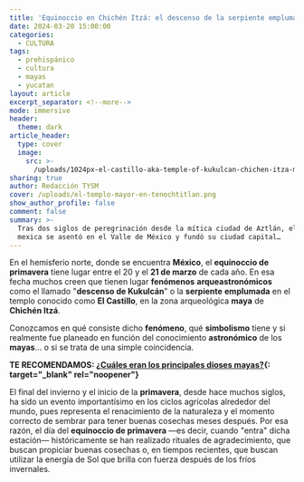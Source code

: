 ```yaml
---
title: 'Equinoccio en Chichén Itzá: el descenso de la serpiente emplumada'
date: 2024-03-20 15:00:00
categories:
  - CULTURA
tags:
  - prehispánico
  - cultura
  - mayas
  - yucatan
layout: article
excerpt_separator: <!--more-->
mode: immersive
header:
  theme: dark
article_header:
  type: cover
  image:
    src: >-
      /uploads/1024px-el-castillo-aka-temple-of-kukulcan-chichen-itza-mexico-21-may-2014.jpeg
sharing: true
author: Redacción TYSM
cover: /uploads/el-templo-mayor-en-tenochtitlan.png
show_author_profile: false
comment: false
summary: >-
  Tras dos siglos de peregrinación desde la mítica ciudad de Aztlán, el pueblo
  mexica se asentó en el Valle de México y fundó su ciudad capital…
---
```

En el hemisferio norte, donde se encuentra **México**, el **equinoccio de primavera** tiene lugar entre el 20 y el **21 de marzo** de cada año. En esa fecha muchos creen que tienen lugar **fenómenos** **arqueastronómicos** como el llamado "**descenso de Kukulcán**" o la **serpiente** **emplumada** en el templo conocido como **El Castillo**, en la zona arqueológica **maya** de **Chichén Itzá**.&nbsp;

Conozcamos en qué consiste dicho **fenómeno**, qué **simbolismo** tiene y si realmente fue planeado en función del conocimiento **astronómico** de los **mayas**… o si se trata de una simple coincidencia.

**TE RECOMENDAMOS: [¿Cuáles eran los principales dioses mayas?](https://blog.tonoysumariachi.com/historia/2022/09/21/cuales-eran-los-principales-dioses-mayas.html){: target="_blank" rel="noopener"}**

El final del invierno y el inicio de la **primavera**, desde hace muchos siglos, ha sido un evento importantísimo en los ciclos agrícolas alrededor del mundo, pues representa el renacimiento de la naturaleza y el momento correcto de sembrar para tener buenas cosechas meses después. Por esa razón, el día del **equinoccio de primavera** —es decir, cuando "entra" dicha estación— históricamente se han realizado rituales de agradecimiento, que buscan propiciar buenas cosechas o, en tiempos recientes, que buscan utilizar la energía de Sol que brilla con fuerza después de los fríos invernales.